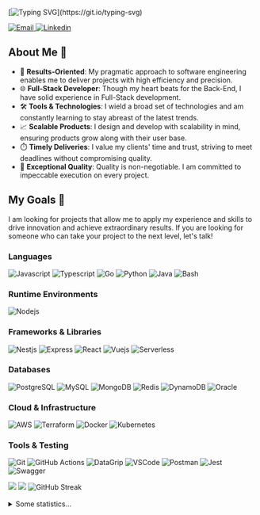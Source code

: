 [![Typing SVG](https://readme-typing-svg.demolab.com?font=Fira+Code&pause=1000&color=F72585&random=false&width=550&lines=Hi+%F0%9F%A4%99%2C+I'm+Roberto+Mir%C3%B3n+a+Software+Engineer!)](https://git.io/typing-svg)

<a href="mailto:ing.betonajera@gmail.com">
  <img alt="Email" src="https://img.shields.io/badge/Email-F20089?style=flat&logo=gmail&logoColor=white&labelColor=%23F20089&color=%23F20089">
</a>
<a href="https://www.linkedin.com/in/roberto-miron-najera-287a06207">
  <img alt="Linkedin" src="https://img.shields.io/badge/Linkedin-F20089?style=flat&logo=linkedin&logoColor=white&labelColor=%23F20089&color=%23F20089">
</a>

## About Me 🚀

- 🧠 **Results-Oriented**: My pragmatic approach to software engineering enables me to deliver projects with high efficiency and precision.
- 🌐 **Full-Stack Developer**: Though my heart beats for the Back-End, I have solid experience in Full-Stack development.
- 🛠️ **Tools & Technologies**: I wield a broad set of technologies and am constantly learning to stay abreast of the latest trends.
- 📈 **Scalable Products**: I design and develop with scalability in mind, ensuring products grow along with their user base.
- ⏱️ **Timely Deliveries**: I value my clients' time and trust, striving to meet deadlines without compromising quality.
- 🌟 **Exceptional Quality**: Quality is non-negotiable. I am committed to impeccable execution on every project.

## My Goals 🎯

I am looking for projects that allow me to apply my experience and skills to drive innovation and achieve extraordinary results. If you are looking for someone who can take your project to the next level, let's talk!

### Languages
![Javascript](https://img.shields.io/badge/Javascript-%23F20089?style=flat&logo=javascript&logoColor=white)
![Typescript](https://img.shields.io/badge/Typescript-%23F20089?style=flat&logo=typescript&logoColor=white)
![Go](https://img.shields.io/badge/Go-%23F20089?style=flat&logo=go&logoColor=white)
![Python](https://img.shields.io/badge/Python-%23F20089?style=flat&logo=python&logoColor=white)
![Java](https://img.shields.io/badge/Java-%23F20089?style=flat&logo=openjdk&logoColor=white)
![Bash](https://img.shields.io/badge/Bash-%23F20089?style=flat&logo=gnubash&logoColor=white)

### Runtime Environments
![Nodejs](https://img.shields.io/badge/NodeJS-%23F20089?style=flat&logo=nodedotjs&logoColor=white)

### Frameworks & Libraries
![Nestjs](https://img.shields.io/badge/NestJS-%23F20089?style=flat&logo=nestjs)
![Express](https://img.shields.io/badge/Express-%23F20089?style=flat&logo=express&logoColor=white)
![React](https://img.shields.io/badge/React-%23F20089?style=flat&logo=react&logoColor=white)
![Vuejs](https://img.shields.io/badge/VueJS-%23F20089?style=flat&logo=vuedotjs&logoColor=white)
![Serverless](https://img.shields.io/badge/Serverless-%23F20089?style=flat&logo=serverless&logoColor=white)

### Databases
![PostgreSQL](https://img.shields.io/badge/PostgreSQL-%23F20089?style=flat&logo=postgresql&logoColor=white)
![MySQL](https://img.shields.io/badge/MySQL-%23F20089?style=flat&logo=mysql&logoColor=white)
![MongoDB](https://img.shields.io/badge/MongoDB-%23F20089?style=flat&logo=mongodb&logoColor=white)
![Redis](https://img.shields.io/badge/Redis-%23F20089?style=flat&logo=redis&logoColor=white)
![DynamoDB](https://img.shields.io/badge/DynamoDB-%23F20089?style=flat&logo=amazondynamodb&logoColor=white)
![Oracle](https://img.shields.io/badge/Oracle-%23F20089?style=flat&logo=oracle&logoColor=white)

### Cloud & Infrastructure
![AWS](https://img.shields.io/badge/AWS-%23F20089?style=flat&logo=amazonaws&logoColor=white)
![Terraform](https://img.shields.io/badge/Terraform-%23F20089?style=flat&logo=terraform&logoColor=white)
![Docker](https://img.shields.io/badge/Docker-%23F20089?style=flat&logo=docker&logoColor=white)
![Kubernetes](https://img.shields.io/badge/Kubernetes-%23F20089?style=flat&logo=kubernetes&logoColor=white)

### Tools & Testing
![Git](https://img.shields.io/badge/Git-%23F20089?style=flat&logo=git&logoColor=white)
![GitHub Actions](https://img.shields.io/badge/GitHub_Actions-%23F20089?style=flat&logo=githubactions&logoColor=white)
![DataGrip](https://img.shields.io/badge/DataGrip-%23F20089?style=flat&logo=datagrip&logoColor=white)
![VSCode](https://img.shields.io/badge/VSCode-%23F20089?style=flat&logo=visualstudiocode&logoColor=white)
![Postman](https://img.shields.io/badge/Postman-%23F20089?style=flat&logo=postman&logoColor=white)
![Jest](https://img.shields.io/badge/Jest-%23F20089?style=flat&logo=jest&logoColor=white)
![Swagger](https://img.shields.io/badge/Swagger-%23F20089?style=flat&logo=swagger&logoColor=white)

<img src="https://github-readme-stats.vercel.app/api/top-langs?username=betonajera9&show_icons=true&theme=radical&layout=donut" />

<img src="https://github-readme-stats.vercel.app/api?username=betonajera9&show_icons=true&rank_icon=github&theme=radical" />

<img src="https://streak-stats.demolab.com?user=betonajera9&theme=radical&date_format=j%20M%5B%20Y%5D&mode=weekly&exclude_days=Sun%2CSat" alt="GitHub Streak" />
<br/>
<br/>

<details>
<summary>Some statistics...</summary>
<br>
<!--START_SECTION:waka-->
![Code Time](http://img.shields.io/badge/Code%20Time-2%2C295%20hrs%2047%20mins-blue)

![Lines of code](https://img.shields.io/badge/From%20Hello%20World%20I%27ve%20Written-1.5%20million%20lines%20of%20code-blue)

**🐱 My GitHub Data** 

> 📦 135.0 kB Used in GitHub's Storage 
 > 
> 🏆 242 Contributions in the Year 2025
 > 
> 💼 Opted to Hire
 > 
> 📜 30 Public Repositories 
 > 
> 🔑 1 Private Repositories 
 > 
**I'm an Early 🐤** 

```text
🌞 Morning                275 commits         ████░░░░░░░░░░░░░░░░░░░░░   15.15 % 
🌆 Daytime                719 commits         ██████████░░░░░░░░░░░░░░░   39.61 % 
🌃 Evening                559 commits         ████████░░░░░░░░░░░░░░░░░   30.80 % 
🌙 Night                  262 commits         ████░░░░░░░░░░░░░░░░░░░░░   14.44 % 
```
📅 **I'm Most Productive on Thursday** 

```text
Monday                   262 commits         ████░░░░░░░░░░░░░░░░░░░░░   14.44 % 
Tuesday                  277 commits         ████░░░░░░░░░░░░░░░░░░░░░   15.26 % 
Wednesday                202 commits         ███░░░░░░░░░░░░░░░░░░░░░░   11.13 % 
Thursday                 303 commits         ████░░░░░░░░░░░░░░░░░░░░░   16.69 % 
Friday                   291 commits         ████░░░░░░░░░░░░░░░░░░░░░   16.03 % 
Saturday                 251 commits         ███░░░░░░░░░░░░░░░░░░░░░░   13.83 % 
Sunday                   229 commits         ███░░░░░░░░░░░░░░░░░░░░░░   12.62 % 
```


📊 **This Week I Spent My Time On** 

```text
🕑︎ Time Zone: America/Mexico_City

💬 Programming Languages: 
Terraform                20 hrs 1 min        ████████████████████░░░░░   80.11 % 
YAML                     2 hrs               ██░░░░░░░░░░░░░░░░░░░░░░░   08.05 % 
TypeScript               1 hr 21 mins        █░░░░░░░░░░░░░░░░░░░░░░░░   05.44 % 
JSON                     32 mins             █░░░░░░░░░░░░░░░░░░░░░░░░   02.18 % 
SQL                      22 mins             ░░░░░░░░░░░░░░░░░░░░░░░░░   01.53 % 

🔥 Editors: 
VS Code                  24 hrs 37 mins      █████████████████████████   98.47 % 
DataGrip                 22 mins             ░░░░░░░░░░░░░░░░░░░░░░░░░   01.53 % 

🐱‍💻 Projects: 
terraform-fargate-mongodb16 hrs 29 mins      ████████████████░░░░░░░░░   65.95 % 
pay-in-gateway-terraform 3 hrs 38 mins       ████░░░░░░░░░░░░░░░░░░░░░   14.58 % 
pay-in-gateway-providers-1 hr 21 mins        █░░░░░░░░░░░░░░░░░░░░░░░░   05.43 % 
retorna-payment-orders-do1 hr 16 mins        █░░░░░░░░░░░░░░░░░░░░░░░░   05.07 % 
pay-out-gateway-providers32 mins             █░░░░░░░░░░░░░░░░░░░░░░░░   02.20 % 

💻 Operating System: 
Mac                      25 hrs              █████████████████████████   100.00 % 
```

**I Mostly Code in JavaScript** 

```text
TypeScript               7 repos             ██████░░░░░░░░░░░░░░░░░░░   24.14 % 
Vue                      4 repos             ███░░░░░░░░░░░░░░░░░░░░░░   13.79 % 
Swift                    2 repos             ██░░░░░░░░░░░░░░░░░░░░░░░   06.90 % 
HCL                      1 repo              █░░░░░░░░░░░░░░░░░░░░░░░░   03.45 % 
Kotlin                   1 repo              █░░░░░░░░░░░░░░░░░░░░░░░░   03.45 % 
```



**Timeline**

![Lines of Code chart](https://raw.githubusercontent.com/BetoNajera9/BetoNajera9/master/assets/bar_graph.png)


 Last Updated on 02/10/2025 00:28:37 UTC
<!--END_SECTION:waka-->
</details>
